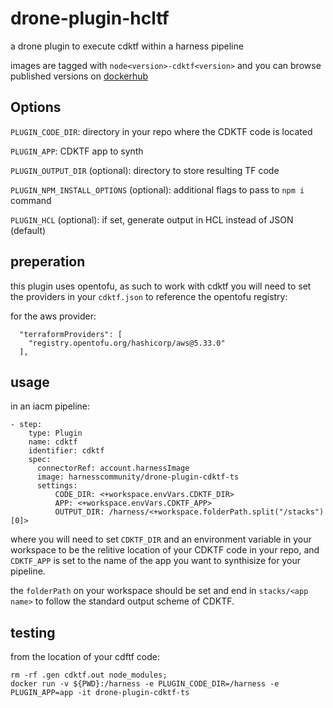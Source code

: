 # drone-plugin-hcltf

a drone plugin to execute cdktf within a harness pipeline

images are tagged with `node<version>-cdktf<version>` and you can browse published versions on [dockerhub](https://hub.docker.com/r/harnesscommunity/drone-plugin-cdktf-ts/tags)

## Options

`PLUGIN_CODE_DIR`: directory in your repo where the CDKTF code is located

`PLUGIN_APP`: CDKTF app to synth

`PLUGIN_OUTPUT_DIR` (optional): directory to store resulting TF code

`PLUGIN_NPM_INSTALL_OPTIONS` (optional): additional flags to pass to `npm i` command

`PLUGIN_HCL` (optional): if set, generate output in HCL instead of JSON (default)

## preperation

this plugin uses opentofu, as such to work with cdktf you will need to set the providers in your `cdktf.json` to reference the opentofu registry:

for the aws provider:
```
  "terraformProviders": [
    "registry.opentofu.org/hashicorp/aws@5.33.0"
  ],
```

## usage

in an iacm pipeline:

```
- step:
    type: Plugin
    name: cdktf
    identifier: cdktf
    spec:
      connectorRef: account.harnessImage
      image: harnesscommunity/drone-plugin-cdktf-ts
      settings:
          CODE_DIR: <+workspace.envVars.CDKTF_DIR>
          APP: <+workspace.envVars.CDKTF_APP>
          OUTPUT_DIR: /harness/<+workspace.folderPath.split("/stacks")[0]>
```

where you will need to set `CDKTF_DIR` and an environment variable in your workspace to be the relitive location of your CDKTF code in your repo, and `CDKTF_APP` is set to the name of the app you want to synthisize for your pipeline.

the `folderPath` on your workspace should be set and end in `stacks/<app name>` to follow the standard output scheme of CDKTF.

## testing

from the location of your cdftf code:

```
rm -rf .gen cdktf.out node_modules;
docker run -v ${PWD}:/harness -e PLUGIN_CODE_DIR=/harness -e PLUGIN_APP=app -it drone-plugin-cdktf-ts
```
